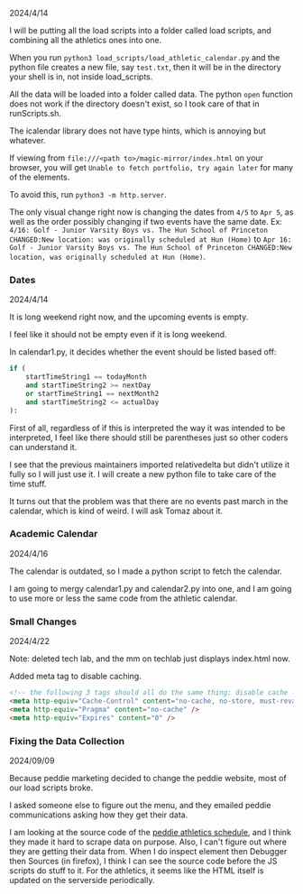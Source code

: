2024/4/14

I will be putting all the load scripts into a folder called load scripts, and combining all the athletics ones into one.

When you run `python3 load_scripts/load_athletic_calendar.py` and the python file creates a new file, say `test.txt`, then it will be in the directory your shell is in, not inside load_scripts.

All the data will be loaded into a folder called data.
The python `open` function does not work if the directory doesn't exist, so I took care of that in runScripts.sh.

The icalendar library does not have type hints, which is annoying but whatever.

If viewing from `file:///<path to>/magic-mirror/index.html` on your browser, you will get `Unable to fetch portfolio, try again later` for many of the elements.

To avoid this, run `python3 -m http.server`.

The only visual change right now is changing the dates from `4/5` to `Apr 5`, as well as the order possibly changing if two events have the same date.
Ex: `4/16: Golf - Junior Varsity Boys vs. The Hun School of Princeton CHANGED:New location: was originally scheduled at Hun (Home)` to `Apr 16: Golf - Junior Varsity Boys vs. The Hun School of Princeton CHANGED:New location, was originally scheduled at Hun (Home)`.

### Dates

2024/4/14


It is long weekend right now, and the upcoming events is empty.

I feel like it should not be empty even if it is long weekend.

In calendar1.py, it decides whether the event should be listed based off:
``` python
if (
    startTimeString1 == todayMonth
    and startTimeString2 >= nextDay
    or startTimeString1 == nextMonth2
    and startTimeString2 <= actualDay
):
```
First of all, regardless of if this is interpreted the way it was intended to be interpreted, I feel like there should still be parentheses just so other coders can understand it.

I see that the previous maintainers imported relativedelta but didn't utilize it fully so I will just use it.
I will create a new python file to take care of the time stuff.

It turns out that the problem was that there are no events past march in the calendar, which is kind of weird. I will ask Tomaz about it.

### Academic Calendar

2024/4/16

The calendar is outdated, so I made a python script to fetch the calendar.

I am going to mergy calendar1.py and calendar2.py into one, and I am going to use more or less the same code from the athletic calendar.

### Small Changes

2024/4/22

Note: deleted tech lab, and the mm on techlab just displays index.html now.

Added meta tag to disable caching.

```html
<!-- the following 3 tags should all do the same thing: disable cache -->
<meta http-equiv="Cache-Control" content="no-cache, no-store, must-revalidate" />
<meta http-equiv="Pragma" content="no-cache" />
<meta http-equiv="Expires" content="0" />
```

### Fixing the Data Collection

2024/09/09

Because peddie marketing decided to change the peddie website, most of our load scripts broke.

I asked someone else to figure out the menu, and they emailed peddie communications asking how they get their data.

I am looking at the source code of the [peddie athletics schedule](peddie.org/peddie-education/athletics-schedule), and I think they made it hard to scrape data on purpose.
Also, I can't figure out where they are getting their data from.
When I do inspect element then Debugger then Sources (in firefox), I think I can see the source code before the JS scripts do stuff to it.
For the athletics, it seems like the HTML itself is updated on the serverside periodically.
